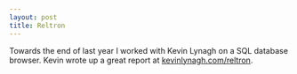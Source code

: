 ```yaml
---
layout: post
title: Reltron
---
```


Towards the end of last year I worked with Kevin Lynagh on a SQL database browser. Kevin wrote up a great report at [kevinlynagh.com/reltron](https://kevinlynagh.com/reltron/).
